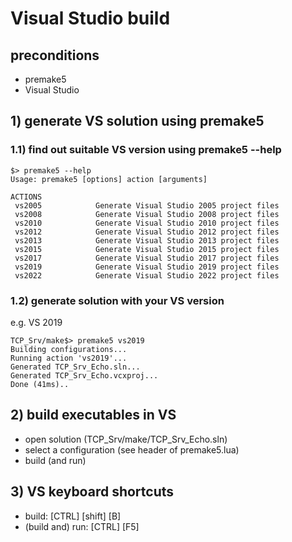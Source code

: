 # Visual Studio build
## preconditions
- premake5
- Visual Studio

## 1) generate VS solution using premake5
### 1.1) find out suitable VS version using premake5 --help

````shell
$> premake5 --help
Usage: premake5 [options] action [arguments]

ACTIONS
 vs2005            Generate Visual Studio 2005 project files
 vs2008            Generate Visual Studio 2008 project files
 vs2010            Generate Visual Studio 2010 project files
 vs2012            Generate Visual Studio 2012 project files
 vs2013            Generate Visual Studio 2013 project files
 vs2015            Generate Visual Studio 2015 project files
 vs2017            Generate Visual Studio 2017 project files
 vs2019            Generate Visual Studio 2019 project files
 vs2022            Generate Visual Studio 2022 project files
````
### 1.2) generate solution with your VS version
e.g. VS 2019
````shell
TCP_Srv/make$> premake5 vs2019
Building configurations...
Running action 'vs2019'...
Generated TCP_Srv_Echo.sln...
Generated TCP_Srv_Echo.vcxproj...
Done (41ms)..
````
## 2) build executables in VS
- open solution (TCP_Srv/make/TCP_Srv_Echo.sln)
- select a configuration (see header of premake5.lua)
- build (and run)

## 3) VS keyboard shortcuts
- build: [CTRL] [shift] [B]
- (build and) run: [CTRL] [F5]

